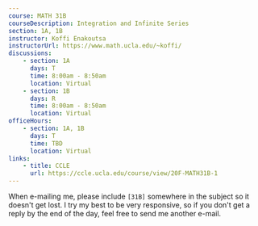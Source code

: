 ```yaml
---
course: MATH 31B
courseDescription: Integration and Infinite Series
section: 1A, 1B
instructor: Koffi Enakoutsa
instructorUrl: https://www.math.ucla.edu/~koffi/
discussions:
    - section: 1A
      days: T
      time: 8:00am - 8:50am
      location: Virtual
    - section: 1B
      days: R
      time: 8:00am - 8:50am
      location: Virtual
officeHours:
    - section: 1A, 1B
      days: T
      time: TBD
      location: Virtual
links:
    - title: CCLE
      url: https://ccle.ucla.edu/course/view/20F-MATH31B-1
---
```


When e-mailing me, please include `[31B]` somewhere in the subject so it doesn't get lost. I try my best to be very responsive, so if you don't get a reply by the end of the day, feel free to send me another e-mail.
